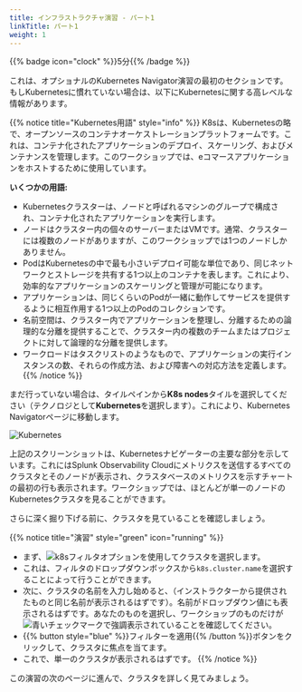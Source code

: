 ```yaml
---
title: インフラストラクチャ演習 - パート1
linkTitle: パート1
weight: 1
---
```


{{% badge icon="clock" %}}5分{{% /badge %}}

これは、オプショナルのKubernetes Navigator演習の最初のセクションです。もしKubernetesに慣れていない場合は、以下にKubernetesに関する高レベルな情報があります。

{{% notice title="Kubernetes用語" style="info" %}}
K8sは、Kubernetesの略で、オープンソースのコンテナオーケストレーションプラットフォームです。これは、コンテナ化されたアプリケーションのデプロイ、スケーリング、およびメンテナンスを管理します。このワークショップでは、eコマースアプリケーションをホストするために使用しています。

**いくつかの用語:**

* Kubernetesクラスターは、ノードと呼ばれるマシンのグループで構成され、コンテナ化されたアプリケーションを実行します。
* ノードはクラスター内の個々のサーバーまたはVMです。通常、クラスターには複数のノードがありますが、このワークショップでは1つのノードしかありません。
* PodはKubernetesの中で最も小さいデプロイ可能な単位であり、同じネットワークとストレージを共有する1つ以上のコンテナを表します。これにより、効率的なアプリケーションのスケーリングと管理が可能になります。
* アプリケーションは、同じくらいのPodが一緒に動作してサービスを提供するように相互作用する1つ以上のPodのコレクションです。
* 名前空間は、クラスター内でアプリケーションを整理し、分離するための論理的な分離を提供することで、クラスター内の複数のチームまたはプロジェクトに対して論理的な分離を提供します。
* ワークロードはタスクリストのようなもので、アプリケーションの実行インスタンスの数、それらの作成方法、および障害への対応方法を定義します。
{{% /notice %}}

まだ行っていない場合は、タイルペインから**K8s nodes**タイルを選択してください（テクノロジとして**Kubernetes**を選択します）。これにより、Kubernetes Navigatorページに移動します。

![Kubernetes](../images/im-kubernetes.png)

上記のスクリーンショットは、Kubernetesナビゲーターの主要な部分を示しています。これにはSplunk Observability Cloudにメトリクスを送信するすべてのクラスタとそのノードが表示され、クラスタベースのメトリクスを示すチャートの最初の行も表示されます。ワークショップでは、ほとんどが単一のノードのKubernetesクラスタを見ることができます。

さらに深く掘り下げる前に、クラスタを見ていることを確認しましょう。

{{% notice title="演習" style="green" icon="running" %}}

* まず、![k8sフィルタ](../images/k8s-add-filter.png?classes=inline)オプションを使用してクラスタを選択します。
* これは、フィルタのドロップダウンボックスから`k8s.cluster.name`を選択することによって行うことができます。
* 次に、クラスタの名前を入力し始めると、（インストラクターから提供されたものと同じ名前が表示されるはずです）。名前がドロップダウン値にも表示されるはずです。あなたのものを選択し、ワークショップのものだけが![青いチェックマーク](../images/select-checkmark.png?classes=inline&width=30px)で強調表示されていることを確認してください。
* {{% button style="blue"  %}}フィルターを適用{{% /button %}}ボタンをクリックして、クラスタに焦点を当てます。
* これで、単一のクラスタが表示されるはずです。
{{% /notice %}}

この演習の次のページに進んで、クラスタを詳しく見てみましょう。
